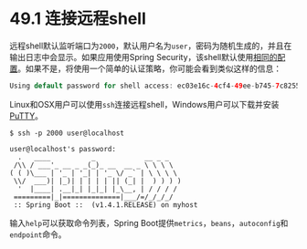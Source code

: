 # 49.1 连接远程shell

远程shell默认监听端口为`2000`，默认用户名为`user`，密码为随机生成的，并且在输出日志中会显示。如果应用使用Spring Security，该shell默认使用[相同的配置](https://github.com/cwiki-us-spring-guides/Spring-Boot-Reference-Guide/tree/0047aa8098a650dde0c93f4d2e91754c83468c4b/IV.%20Spring%20Boot%20features/28.%20Security.md)。如果不是，将使用一个简单的认证策略，你可能会看到类似这样的信息：

```java
Using default password for shell access: ec03e16c-4cf4-49ee-b745-7c8255c1dd7e
```

Linux和OSX用户可以使用`ssh`连接远程shell，Windows用户可以下载并安装[PuTTY](http://www.putty.org/)。

```text
$ ssh -p 2000 user@localhost

user@localhost's password:
  .   ____          _            __ _ _
 /\\ / ___'_ __ _ _(_)_ __  __ _ \ \ \ \
( ( )\___ | '_ | '_| | '_ \/ _` | \ \ \ \
 \\/  ___)| |_)| | | | | || (_| |  ) ) ) )
  '  |____| .__|_| |_|_| |_\__, | / / / /
 =========|_|==============|___/=/_/_/_/
 :: Spring Boot ::  (v1.4.1.RELEASE) on myhost
```

输入`help`可以获取命令列表，Spring Boot提供`metrics`，`beans`，`autoconfig`和`endpoint`命令。

